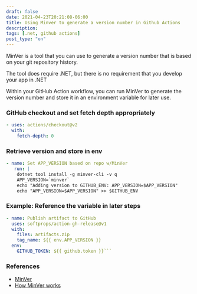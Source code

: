 ```yaml
---
draft: false
date: 2021-04-23T20:21:08-06:00
title: Using Minver to generate a version number in Github Actions
description: 
tags: [.net, github actions]
post_type: "on"
---
```

MinVer is a tool that you can use to generate a version number that is based on your git repository history.

The tool does require .NET, but there is no requirement that you develop your app in .NET

Within your GitHub Action workflow,  you can run MinVer to generate the version number and store it in an environment variable for later use.

### GitHub checkout and set fetch depth appropriately

```yaml
- uses: actions/checkout@v2
  with:
    fetch-depth: 0
```

### Retrieve version and store in env

```yaml
- name: Set APP_VERSION based on repo w/MinVer
   run: |
    dotnet tool install -g minver-cli -v q
    APP_VERSION=`minver`
    echo "Adding version to GITHUB_ENV: APP_VERSION=$APP_VERSION"
    echo "APP_VERSION=$APP_VERSION" >> $GITHUB_ENV
```

### Example: Reference the variable in later steps

```yaml
- name: Publish artifact to GitHub
  uses: softprops/action-gh-release@v1
  with:
    files: artifacts.zip
    tag_name: ${{ env.APP_VERSION }}
  env:
    GITHUB_TOKEN: ${{ github.token }}```
```

### References

- [MinVer](https://github.com/adamralph/minver)
- [How MinVer works](https://github.com/adamralph/minver#how-it-works)